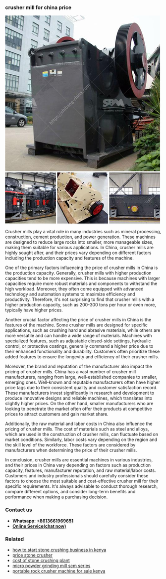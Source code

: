 <h3>crusher mill for china price</h3><img src='1706755681.jpg' alt=''><p>Crusher mills play a vital role in many industries such as mineral processing, construction, cement production, and power generation. These machines are designed to reduce large rocks into smaller, more manageable sizes, making them suitable for various applications. In China, crusher mills are highly sought after, and their prices vary depending on different factors including the production capacity and features of the machine.</p><p>One of the primary factors influencing the price of crusher mills in China is the production capacity. Generally, crusher mills with higher production capacities tend to be more expensive. This is because machines with larger capacities require more robust materials and components to withstand the high workload. Moreover, they often come equipped with advanced technology and automation systems to maximize efficiency and productivity. Therefore, it's not surprising to find that crusher mills with a higher production capacity, such as 200-300 tons per hour or even more, typically have higher prices.</p><p>Another crucial factor affecting the price of crusher mills in China is the features of the machine. Some crusher mills are designed for specific applications, such as crushing hard and abrasive materials, while others are more versatile and can handle a wide range of materials. Machines with specialized features, such as adjustable closed-side settings, hydraulic control, or protective coatings, generally command a higher price due to their enhanced functionality and durability. Customers often prioritize these added features to ensure the longevity and efficiency of their crusher mills.</p><p>Moreover, the brand and reputation of the manufacturer also impact the pricing of crusher mills. China has a vast number of crusher mill manufacturers, ranging from large, well-established companies to smaller, emerging ones. Well-known and reputable manufacturers often have higher price tags due to their consistent quality and customer satisfaction record. These manufacturers invest significantly in research and development to produce innovative designs and reliable machines, which translates into slightly higher prices. On the other hand, smaller manufacturers who are looking to penetrate the market often offer their products at competitive prices to attract customers and gain market share.</p><p>Additionally, the raw material and labor costs in China also influence the pricing of crusher mills. The cost of materials such as steel and alloys, which are used in the construction of crusher mills, can fluctuate based on market conditions. Similarly, labor costs vary depending on the region and the skill level of the workforce. These factors are considered by manufacturers when determining the price of their crusher mills.</p><p>In conclusion, crusher mills are essential machines in various industries, and their prices in China vary depending on factors such as production capacity, features, manufacturer reputation, and raw material/labor costs. Customers and industry professionals should carefully consider these factors to choose the most suitable and cost-effective crusher mill for their specific requirements. It's always advisable to conduct thorough research, compare different options, and consider long-term benefits and performance when making a purchasing decision.</p><h3>Contact us</h3><ul><li><strong>Whatsapp:&nbsp;<a href="https://wa.me/8613661969651">+8613661969651</a></strong></li><li><a href="https://swt.shibang-china.com/?git&amp;zhl&amp;crusher mill for china price"><strong>Online Service(chat now)</strong></a></li></ul><h3>Related</h3><ul><li><a href='how to start stone crushing business in kenya.md'>how to start stone crushing business in kenya</a></li><li><a href='price stone crusher.md'>price stone crusher</a></li><li><a href='cost of stone crushing plant.md'>cost of stone crushing plant</a></li><li><a href='micro powder grinding mill scm series.md'>micro powder grinding mill scm series</a></li><li><a href='portable rock crusher machine for sale kenya.md'>portable rock crusher machine for sale kenya</a></li></ul>
